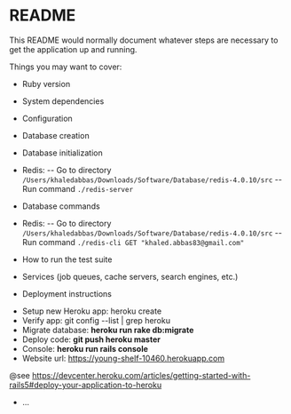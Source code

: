 # README

This README would normally document whatever steps are necessary to get the
application up and running.

Things you may want to cover:

* Ruby version

* System dependencies

* Configuration

* Database creation

* Database initialization

- Redis:
-- Go to directory `/Users/khaledabbas/Downloads/Software/Database/redis-4.0.10/src`
-- Run command `./redis-server`

* Database commands

- Redis:
-- Go to directory `/Users/khaledabbas/Downloads/Software/Database/redis-4.0.10/src`
-- Run command `./redis-cli GET "khaled.abbas83@gmail.com"`

* How to run the test suite

* Services (job queues, cache servers, search engines, etc.)

* Deployment instructions

- Setup new Heroku app: heroku create
- Verify app: git config --list | grep heroku
- Migrate database: **heroku run rake db:migrate**
- Deploy code: **git push heroku master**
- Console: **heroku run rails console**
- Website url: https://young-shelf-10460.herokuapp.com

@see https://devcenter.heroku.com/articles/getting-started-with-rails5#deploy-your-application-to-heroku

* ...
